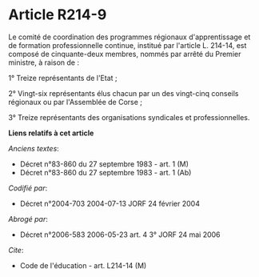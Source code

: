 # Article R214-9

Le comité de coordination des programmes régionaux d'apprentissage et de formation professionnelle continue, institué par
l'article L. 214-14, est composé de cinquante-deux membres, nommés par arrêté du Premier ministre, à raison de :

1° Treize représentants de l'Etat ;

2° Vingt-six représentants élus chacun par un des vingt-cinq conseils régionaux ou par l'Assemblée de Corse ;

3° Treize représentants des organisations syndicales et professionnelles.

**Liens relatifs à cet article**

_Anciens textes_:

  - Décret n°83-860 du 27 septembre 1983 - art. 1 (M)
  - Décret n°83-860 du 27 septembre 1983 - art. 1 (Ab)

_Codifié par_:

  - Décret n°2004-703 2004-07-13 JORF 24 février 2004

_Abrogé par_:

  - Décret n°2006-583 2006-05-23 art. 4 3° JORF 24 mai 2006

_Cite_:

  - Code de l'éducation - art. L214-14 (M)
